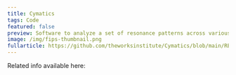 ```yaml
---
title: Cymatics
tags: Code
featured: false
preview: Software to analyze a set of resonance patterns across various parameters.
image: /img/fips-thumbnail.png
fullarticle: https://github.com/theworksinstitute/Cymatics/blob/main/README.md
---
```

Related info available here:
